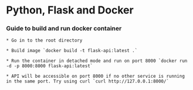 # Python, Flask and Docker

### Guide to build and run docker container

	* Go in to the root directory

	* Build image `docker build -t flask-api:latest .` 
  
	* Run the container in detached mode and run on port 8000 `docker run -d -p 8000:8000 flask-api:latest`
  
	* API will be accessible on port 8000 if no other service is running in the same port. Try using curl `curl http://127.0.0.1:8000/`
